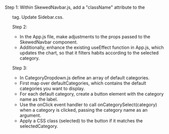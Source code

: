 Step 1:
Within SkewedNavbar.js, add a "className" 
attribute to the <ul> tag. Update Sidebar.css.

Step 2:
- In the App.js file, make adjustments
to the props passed to the SkewedNavbar component.
- Additionally, enhance the existing useEffect
function in App.js, which updates the chart,
so that it filters habits according to the
selected category.

Step 3:
- In CategoryDropdown.js define an array
of default categories.
- First map over defaultCategories, which contains
the default categories you want to display.
- For each default category, create a button 
element with the category name as the label.
- Use the onClick event handler to call 
onCategorySelect(category) when a category 
is clicked, passing the category name
as an argument.
- Apply a CSS class (selected) to the button
if it matches the selectedCategory.
